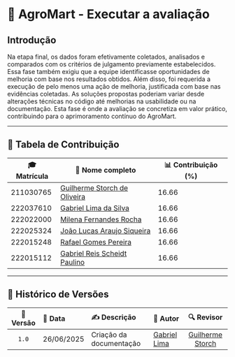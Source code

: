 # 🌱 AgroMart - Executar a avaliação

## Introdução 

Na etapa final, os dados foram efetivamente coletados, analisados e comparados com os critérios de julgamento previamente estabelecidos. Essa fase também exigiu que a equipe identificasse oportunidades de melhoria com base nos resultados obtidos. Além disso, foi requerida a execução de pelo menos uma ação de melhoria, justificada com base nas evidências coletadas. As soluções propostas poderiam variar desde alterações técnicas no código até melhorias na usabilidade ou na documentação. Esta fase é onde a avaliação se concretiza em valor prático, contribuindo para o aprimoramento contínuo do AgroMart.

---

## 👥 Tabela de Contribuição

| 🎓 Matrícula | 🙋 Nome completo | 📊 Contribuição (%) |
|-------------|------------------|---------------------|
| 211030765 | [Guilherme Storch de Oliveira](https://github.com/storch7) | 16.66 |
| 222037610 | [Gabriel Lima da Silva](https://github.com/gabriel-lima258) | 16.66 |
| 222022000 | [Milena Fernandes Rocha](https://github.com/MilenaFRocha) | 16.66 |
| 222025324 | [João Lucas Araujo Siqueira](https://github.com/jlucasiqueira) | 16.66 |
| 222015248 | [Rafael Gomes Pereira](https://github.com/rafgpereira) | 16.66 |
| 222015112 | [Gabriel Reis Scheidt Paulino](https://github.com/Gxaite) | 16.66 |

---

## 📅 Histórico de Versões

| 📌 Versão | 📆 Data | ✍️ Descrição | 👤 Autor | 🔍 Revisor |
|:--------:|:-------|:-------------|:--------|:-----------:|
|`1.0`| 26/06/2025| Criação da documentação |[Gabriel Lima](https://github.com/gabriel-lima258)| [Guilherme Storch](https://github.com/storch7) |
